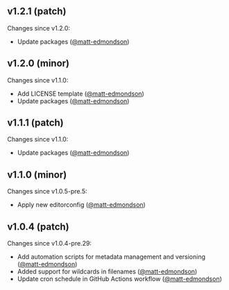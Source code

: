 ## v1.2.1 (patch)

Changes since v1.2.0:

- Update packages ([@matt-edmondson](https://github.com/matt-edmondson))

## v1.2.0 (minor)

Changes since v1.1.0:

- Add LICENSE template ([@matt-edmondson](https://github.com/matt-edmondson))
- Update packages ([@matt-edmondson](https://github.com/matt-edmondson))

## v1.1.1 (patch)

Changes since v1.1.0:

- Update packages ([@matt-edmondson](https://github.com/matt-edmondson))

## v1.1.0 (minor)

Changes since v1.0.5-pre.5:

- Apply new editorconfig ([@matt-edmondson](https://github.com/matt-edmondson))

## v1.0.4 (patch)

Changes since v1.0.4-pre.29:

- Add automation scripts for metadata management and versioning ([@matt-edmondson](https://github.com/matt-edmondson))
- Added support for wildcards in filenames ([@matt-edmondson](https://github.com/matt-edmondson))
- Update cron schedule in GitHub Actions workflow ([@matt-edmondson](https://github.com/matt-edmondson))


